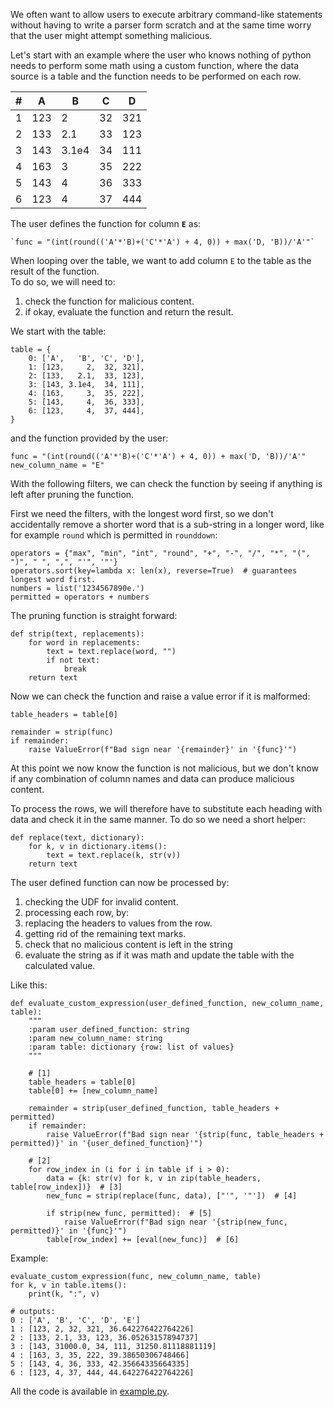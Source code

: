 We often want to allow users to execute arbitrary command-like statements without having 
to write a parser form scratch and at the same time worry that the user might attempt
something malicious.

Let's start with an example where the user who knows nothing of python needs to perform 
some math using a custom function, where the data source is a table and the function 
needs to be performed on each row.

| # | A | B | C | D |
|---|---|---|---|---|
|1|123| 2 | 32|321|
|2|133| 2.1 | 33|123|
|3|143| 3.1e4 | 34|111|
|4|163| 3 | 35|222|
|5|143| 4 | 36|333|
|6|123| 4 | 37|444|

The user defines the function for column **`E`** as:  

    `func = "(int(round(('A'*'B)+('C'*'A') + 4, 0)) + max('D, 'B))/'A'"`

When looping over the table, we want to add column `E` to the table as the result of the function.  
To do so, we will need to:  

1. check the function for malicious content.
2. if okay, evaluate the function and return the result.

We start with the table:


    table = {
        0: ['A',   'B', 'C', 'D'],
        1: [123,     2,  32, 321],
        2: [133,   2.1,  33, 123],
        3: [143, 3.1e4,  34, 111],
        4: [163,     3,  35, 222],
        5: [143,     4,  36, 333],
        6: [123,     4,  37, 444],
    }
    

and the function provided by the user:


    func = "(int(round(('A'*'B)+('C'*'A') + 4, 0)) + max('D, 'B))/'A'"
    new_column_name = "E"

With the following filters, we can check the function by seeing
if anything is left after pruning the function.

First we need the filters, with the longest word first, so we don't accidentally
remove a shorter word that is a sub-string in a longer word, like for example
`round` which is permitted in `rounddown`:
    
    
    operators = {"max", "min", "int", "round", "+", "-", "/", "*", "(", ")", " ", ",", "'", '"'}
    operators.sort(key=lambda x: len(x), reverse=True)  # guarantees longest word first.
    numbers = list('1234567890e.')
    permitted = operators + numbers

The pruning function is straight forward:

    def strip(text, replacements):
        for word in replacements:
            text = text.replace(word, "")
            if not text:
                break
        return text

Now we can check the function and raise a value error if it is malformed:

    table_headers = table[0]
    
    remainder = strip(func)
    if remainder:
        raise ValueError(f"Bad sign near '{remainder}' in '{func}'")


At this point we now know the function is not malicious, but we don't know if any
combination of column names and data can produce malicious content.

To process the rows, we will therefore have to substitute each heading with data
and check it in the same manner. To do so we need a short helper:

    def replace(text, dictionary):
        for k, v in dictionary.items():
            text = text.replace(k, str(v))
        return text


The user defined function can now be processed by:

1. checking the UDF for invalid content.
2. processing each row, by:
3. replacing the headers to values from the row.
4. getting rid of the remaining text marks.
5. check that no malicious content is left in the string
6. evaluate the string as if it was math and update the table with the calculated value.

Like this:

   
    def evaluate_custom_expression(user_defined_function, new_column_name, table):
        """
        :param user_defined_function: string
        :param new_column_name: string
        :param table: dictionary {row: list of values}
        """
 
        # [1]       
        table_headers = table[0]   
        table[0] += [new_column_name]

        remainder = strip(user_defined_function, table_headers + permitted)
        if remainder:
            raise ValueError(f"Bad sign near '{strip(func, table_headers + permitted)}' in '{user_defined_function}'")
    
        # [2]
        for row_index in (i for i in table if i > 0):
            data = {k: str(v) for k, v in zip(table_headers, table[row_index])}  # [3]  
            new_func = strip(replace(func, data), ["'", '"'])  # [4]
       
            if strip(new_func, permitted):  # [5]
                raise ValueError(f"Bad sign near '{strip(new_func, permitted)}' in '{func}'")
            table[row_index] += [eval(new_func)]  # [6] 

Example:

    evaluate_custom_expression(func, new_column_name, table)
    for k, v in table.items():
        print(k, ":", v)

    # outputs:
    0 : ['A', 'B', 'C', 'D', 'E']
    1 : [123, 2, 32, 321, 36.642276422764226]
    2 : [133, 2.1, 33, 123, 36.05263157894737]
    3 : [143, 31000.0, 34, 111, 31250.81118881119]
    4 : [163, 3, 35, 222, 39.38650306748466]
    5 : [143, 4, 36, 333, 42.35664335664335]
    6 : [123, 4, 37, 444, 44.642276422764226]



All the code is available in [example.py](example.py).

